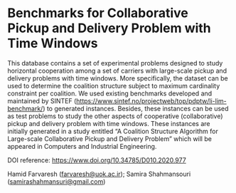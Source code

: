# Benchmarks for Collaborative Pickup and Delivery Problem with Time Windows
This database contains a set of experimental problems designed to study horizontal cooperation among a set of carriers with large-scale pickup and delivery problems with time windows. More specifically, the dataset can be used to determine the coalition structure subject to maximum cardinality constraint per coalition. We used existing benchmarks developed and maintained by SINTEF (https://www.sintef.no/projectweb/top/pdptw/li-lim-benchmark/) to generated instances.
Besides, these instances can be used as test problems to study the other aspects of cooperative (collaborative) pickup and delivery problem with time windows.
These instances are initially generated in a study entitled “A Coalition Structure Algorithm for Large-scale Collaborative Pickup and Delivery Problem” which will be appeared in Computers and Industrial Engineering.

DOI reference:
https://www.doi.org/10.34785/D010.2020.977

Hamid Farvaresh (farvaresh@uok.ac.ir); Samira Shahmansouri (samirashahmansuri@gmail.com)
